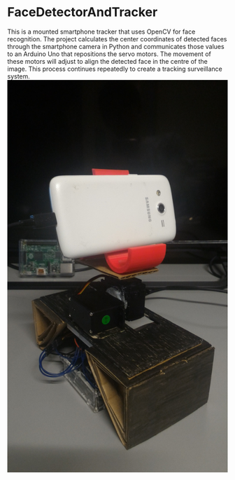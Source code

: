 # FaceDetectorAndTracker
This is a mounted smartphone tracker that uses OpenCV for face recognition. The project calculates the center coordinates of detected faces through the smartphone camera in Python and communicates those values to an Arduino Uno that repositions the servo motors. The movement of these motors will adjust to align the detected face in the centre of the image. This process continues repeatedly to create a tracking surveillance system.
![Alt text](/botPic.jpg?raw=true)
